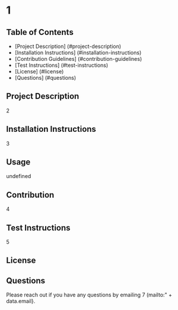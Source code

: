
  
# 1


## Table of Contents

* [Project Description] (#project-description)
* [Installation Instructions] (#installation-instructions)
* [Contribution Guidelines] (#contribution-guidelines)
* [Test Instructions] (#test-instructions)
* [License] (#license)
* [Questions] (#questions)

## Project Description
2

## Installation Instructions
3

## Usage
undefined

## Contribution
4

## Test Instructions
5

## License


## Questions
Please reach out if you have any questions by emailing 7 (mailto:" + data.email}.

